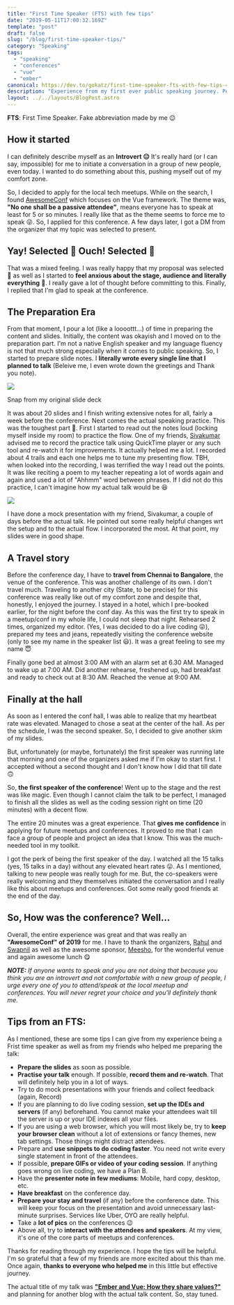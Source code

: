 ```yaml
---
title: "First Time Speaker (FTS) with few tips"
date: "2019-05-11T17:00:32.169Z"
template: "post"
draft: false
slug: "/blog/first-time-speaker-tips/"
category: "Speaking"
tags:
  - "speaking"
  - "conferences"
  - "vue"
  - "ember"
canonical: https://dev.to/gokatz/first-time-speaker-fts-with-few-tips-45po
description: "Experience from my first ever public speaking journey. Penned down a few suggestions I got as well as I learned from the experience for fellow First Time Speakers (FTS) 😉"
layout: ../../layouts/BlogPost.astro
---
```


**FTS**: First Time Speaker. Fake abbreviation made by me 😉
 
## How it started
I can definitely describe myself as an **Introvert 😑**  It's really hard (or I can say, impossible) for me to initiate a conversation in a group of new people, even today. I wanted to do something about this, pushing myself out of my comfort zone.

So, I decided to apply for the local tech meetups. While on the search, I found [AwesomeConf](http://awesomeconf.dev) which focuses on the Vue framework. The theme was, **"No one shall be a passive attendee"**, means everyone has to speak at least for 5 or so minutes. I really like that as the theme seems to force me to speak 😜. So, I applied for this conference. A few days later, I got a DM from the organizer that my topic was selected to present.

## Yay! Selected 🕺 Ouch! Selected 🥴

That was a mixed feeling. I was really happy that my proposal was selected 🤩 as well as I started to **feel anxious about the stage, audience and literally everything** 🤯. I really gave a lot of thought before committing to this. Finally, I replied that I'm glad to speak at the conference.

## The Preparation Era

From that moment, I pour a lot (like a loooottt...) of time in preparing the content and slides. Initially, the content was okayish and I moved on to the preparation part. I'm not a native English speaker and my language fluency is not that much strong especially when it comes to public speaking. So, I started to prepare slide notes. I **literally wrote every single line that I planned to talk** (Beleive me, I even wrote down the greetings and Thank you note).

![](/media/slidedeck.png)

<figcaption>Snap from my original slide deck</figcaption>

It was about 20 slides and I finish writing extensive notes for all, fairly a week before the conference. Next comes the actual speaking practice. This was the toughest part 😬. First I started to read out the notes loud (locking myself inside my room) to practice the flow. One of my friends, [Sivakumar](https://twitter.com/sivakumar_k) advised me to record the practice talk using QuickTime player or any such tool and re-watch it for improvements. It actually helped me a lot. I recorded about 4 trails and each one helps me to tune my presenting flow. TBH, when looked into the recording, I was terrified the way I read out the points. It was like reciting a poem to my teacher repeating a lot of words again and again and used a lot of "Ahhmm" word between phrases. If I did not do this practice, I can't imagine how my actual talk would be 😆

![](https://media.giphy.com/media/3orifgrO0BU09tqeJ2/giphy.gif)


I have done a mock presentation with my friend, Sivakumar, a couple of days before the actual talk. He pointed out some really helpful changes wrt the setup and to the actual flow. I incorporated the most. At that point, my slides were in good shape.

## A Travel story 

Before the conference day, I have to **travel from Chennai to Bangalore**, the venue of the conference. This was another challenge of its own. I don't travel much. Traveling to another city (State, to be precise) for this conference was really like out of my comfort zone and despite that, honestly, I enjoyed the journey. I stayed in a hotel, which I pre-booked earlier, for the night before the conf day. As this was the first try to speak in a meetup/conf in my whole life, I could not sleep that night. Rehearsed 2 times, organized my editor. (Yes, I was decided to do a live coding 😜), prepared my tees and jeans, repeatedly visiting the conference website (only to see my name in the speaker list 😃). It was a great feeling to see my name 😇

Finally gone bed at almost 3:00 AM with an alarm set at 6.30 AM. Managed to wake up at 7:00 AM. Did another rehearse, freshened up, had breakfast and ready to check out at 8:30 AM. Reached the venue at 9:00 AM. 

## Finally at the hall

As soon as I entered the conf hall, I was able to realize that my heartbeat rate was elevated. Managed to chose a seat at the center of the hall. As per the schedule, I was the second speaker. So, I decided to give another skim of my slides. 

But, unfortunately (or maybe, fortunately) the first speaker was running late that morning and one of the organizers asked me if I'm okay to start first. I accepted without a second thought and I don't know how I did that till date 🙃

So, **the first speaker of the conference**! Went up to the stage and the rest was like magic. Even though I cannot claim the talk to be perfect, I managed to finish all the slides as well as the coding session right on time (20 minutes) with a decent flow.

The entire 20 minutes was a great experience. That **gives me confidence** in applying for future meetups and conferences. It proved to me that I can face a group of people and project an idea that I know. This was the much-needed tool in my toolkit.

I got the perk of being the first speaker of the day. I watched all the 15 talks (yes, 15 talks in a day) without any elevated heart rates 😛. As I mentioned, talking to new people was really tough for me. But, the co-speakers were really welcoming and they themselves initiated the conversation and I really like this about meetups and conferences. Got some really good friends at the end of the day.

## So, How was the conference? Well...

Overall, the entire experience was great and that was really an **"AwesomeConf" of 2019** for me. I have to thank the organizers, [Rahul](https://twitter.com/@znck0) and [Swapnil](https://twitter.com/SwapAgarwal) as well as the awesome sponsor, [Meesho](https://meesho.com/), for the wonderful venue and again awesome lunch 😋

_**NOTE:** If anyone wants to speak and you are not doing that because you think you are an introvert and not comfortable with a new group of people, I urge every one of you to attend/speak at the local meetup and conferences. You will never regret your choice and you'll definitely thank me._

## Tips from an FTS: 
As I mentioned, these are some tips I can give from my experience being a Frist time speaker as well as from my friends who helped me preparing the talk:

* **Prepare the slides** as soon as possible.
* **Practise your talk** enough. If possible, **record them and re-watch**. That will definitely help you in a lot of ways.
* Try to do mock presentations with your friends and collect feedback (again, Record)
* If you are planning to do live coding session, **set up the IDEs and servers** (if any) beforehand. You cannot make your attendees wait till the server is up or your IDE indexes all your files.
* If you are using a web browser, which you will most likely be, try to **keep your browser clean** without a lot of extensions or fancy themes, new tab settings. Those things might distract attendees.
* Prepare and **use snippets to do coding faster**. You need not write every single statement in front of the attendees.
* If possible, **prepare GIFs or video of your coding session**. If anything goes wrong on live coding, we have a Plan B. 
* Have the **presenter note in few mediums**: Mobile, hard copy, desktop, etc.
* **Have breakfast** on the conference day.
* **Prepare your stay and travel** (if any) before the conference date. This will keep your focus on the presentation and avoid unnecessary last-minute surprises. Services like Uber, OYO are really helpful.
* Take a **lot of pics** on the conferences 😉
* Above all, try to **interact with the attendees and speakers**. At my view, it's one of the core parts of meetups and conferences.

Thanks for reading through my experience. I hope the tips will be helpful. I'm so grateful that a few of my friends are more excited about this than me. Once again, **thanks to everyone who helped me** in this little but effective journey.

The actual title of my talk was **["Ember and Vue: How they share values?"](https://slides.com/gokatz/ember-and-vue)** and planning for another blog with the actual talk content. So, stay tuned.